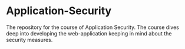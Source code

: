 # Application-Security
The repository for the course of Application Security. The course dives deep into developing the web-application keeping in mind about the security measures.
